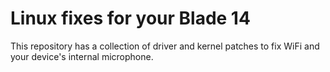 # Linux fixes for your Blade 14
This repository has a collection of driver and kernel patches to fix WiFi and your device's 
internal microphone.

